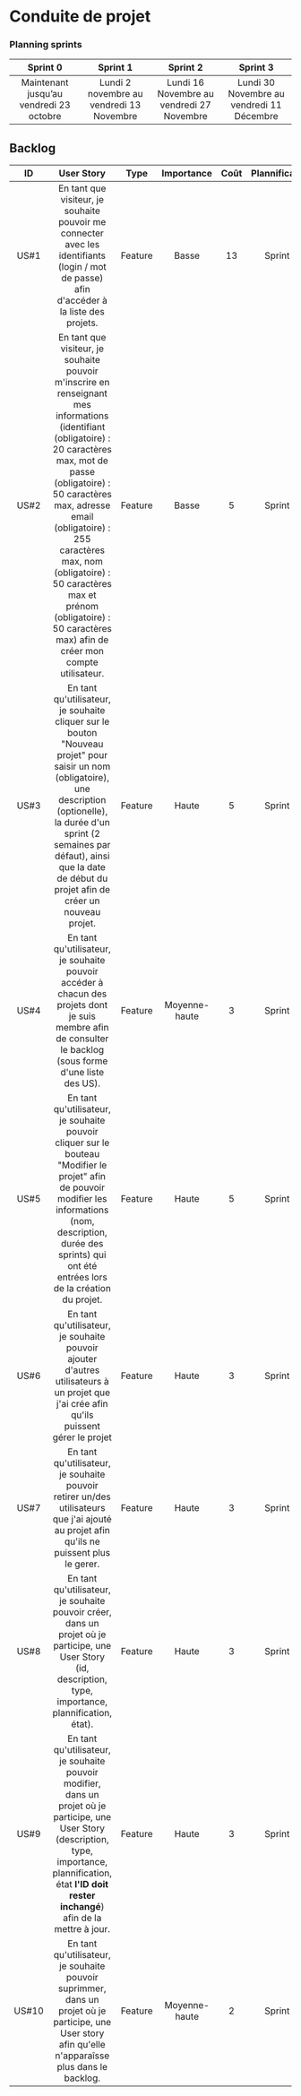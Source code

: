 # Conduite de projet 

### Planning sprints


| Sprint 0  | Sprint 1 | Sprint 2 | Sprint 3 |
|:---------:|:--------:|:-------:|:-------:|
| Maintenant jusqu’au vendredi 23 octobre | Lundi 2 novembre au vendredi 13 Novembre | Lundi 16 Novembre au vendredi 27 Novembre | Lundi 30 Novembre au vendredi 11 Décembre |


## Backlog

|  ID  |                User Story                | Type | Importance | Coût | Plannification | Etat |
|:----:|:----------------------------------------:|:----:|:----------:|:----:|:--------------:|:----:|
| US#1 | En tant que visiteur, je souhaite pouvoir me connecter avec les identifiants (login / mot de passe) afin d'accéder à la liste des projets. | Feature | Basse | 13 | Sprint 3 | TODO |
| US#2 | En tant que visiteur, je souhaite pouvoir m'inscrire en renseignant mes informations (identifiant (obligatoire) : 20 caractères max, mot de passe (obligatoire) : 50 caractères max, adresse email (obligatoire) : 255 caractères max, nom (obligatoire) : 50 caractères max et prénom (obligatoire) : 50 caractères max) afin de créer mon compte utilisateur. | Feature | Basse | 5 | Sprint 3 | TODO |
| US#3 | En tant qu'utilisateur, je souhaite cliquer sur le bouton "Nouveau projet" pour saisir un nom (obligatoire), une description (optionelle), la durée d'un sprint (2 semaines par défaut), ainsi que la date de début du projet afin de créer un nouveau projet. | Feature | Haute | 5 | Sprint 1 | TODO |
| US#4 | En tant qu'utilisateur, je souhaite pouvoir accéder à chacun des projets dont je suis membre afin de consulter le backlog (sous forme d'une liste des US). | Feature | Moyenne-haute | 3 | Sprint 1 | TODO |
| US#5 | En tant qu'utilisateur, je souhaite pouvoir cliquer sur le bouteau "Modifier le projet" afin de pouvoir modifier les informations (nom, description, durée des sprints) qui ont été entrées lors de la création du projet. | Feature | Haute | 5 | Sprint 1 | TODO |
| US#6 | En tant qu'utilisateur, je souhaite pouvoir ajouter d'autres utilisateurs à un projet que j'ai crée afin qu'ils puissent gérer le projet | Feature | Haute | 3 | Sprint 1 | TODO |
| US#7 | En tant qu'utilisateur, je souhaite pouvoir retirer un/des utilisateurs que j'ai ajouté au projet afin qu'ils ne puissent plus le gerer. | Feature |Haute | 3 | Sprint 1 | TODO |
| US#8 | En tant qu'utilisateur, je souhaite pouvoir créer, dans un projet où je participe, une User Story (id, description, type, importance, plannification, état). | Feature | Haute | 3 | Sprint 2 | TODO |
| US#9 | En tant qu'utilisateur, je souhaite pouvoir modifier, dans un projet où je participe, une User Story (description, type, importance, plannification, état **l'ID doit rester inchangé**) afin de la mettre à jour. | Feature | Haute | 3 | Sprint 2 | TODO |
| US#10 | En tant qu'utilisateur, je souhaite pouvoir suprimmer, dans un projet où je participe, une User story afin qu'elle n'apparaîsse plus dans le backlog. | Feature | Moyenne-haute | 2 | Sprint 2 | TODO |

